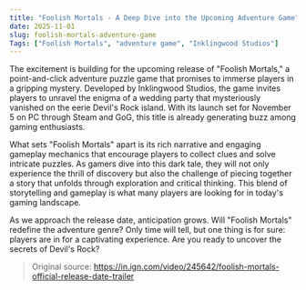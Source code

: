 ```yaml
---
title: "Foolish Mortals - A Deep Dive into the Upcoming Adventure Game"
date: 2025-11-01
slug: foolish-mortals-adventure-game
Tags: ["Foolish Mortals", "adventure game", "Inklingwood Studios"]
---
```


The excitement is building for the upcoming release of "Foolish Mortals," a point-and-click adventure puzzle game that promises to immerse players in a gripping mystery. Developed by Inklingwood Studios, the game invites players to unravel the enigma of a wedding party that mysteriously vanished on the eerie Devil's Rock island. With its launch set for November 5 on PC through Steam and GoG, this title is already generating buzz among gaming enthusiasts.

What sets "Foolish Mortals" apart is its rich narrative and engaging gameplay mechanics that encourage players to collect clues and solve intricate puzzles. As gamers dive into this dark tale, they will not only experience the thrill of discovery but also the challenge of piecing together a story that unfolds through exploration and critical thinking. This blend of storytelling and gameplay is what many players are looking for in today's gaming landscape.

As we approach the release date, anticipation grows. Will "Foolish Mortals" redefine the adventure genre? Only time will tell, but one thing is for sure: players are in for a captivating experience. Are you ready to uncover the secrets of Devil's Rock?
> Original source: https://in.ign.com/video/245642/foolish-mortals-official-release-date-trailer